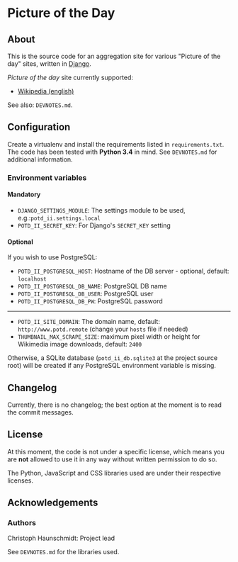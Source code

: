 Picture of the Day
==================

## About


This is the source code for an aggregation site for various "Picture of the day" sites, written in [Django](https://www.djangoproject.com/).

_Picture of the day_ site currently supported:

* [Wikipedia (english)](https://en.wikipedia.org/)

See also: `DEVNOTES.md`.

## Configuration

Create a virtualenv and install the requirements listed in `requirements.txt`. The code has been tested with **Python 3.4** in mind.
See `DEVNOTES.md` for additional information.


### Environment variables

#### Mandatory

* `DJANGO_SETTINGS_MODULE`: The settings module to be used, e.g.:`potd_ii.settings.local`
* `POTD_II_SECRET_KEY`: For Django's `SECRET_KEY` setting

#### Optional

If you wish to use PostgreSQL:

* `POTD_II_POSTGRESQL_HOST`: Hostname of the DB server - optional, default: `localhost`
* `POTD_II_POSTGRESQL_DB_NAME`: PostgreSQL DB name
* `POTD_II_POSTGRESQL_DB_USER`: PostgreSQL user
* `POTD_II_POSTGRESQL_DB_PW`: PostgreSQL password

---

* `POTD_II_SITE_DOMAIN`: The domain name, default: `http://www.potd.remote` (change your `hosts` file if needed)
* `THUMBNAIL_MAX_SCRAPE_SIZE`: maximum pixel width or height for Wikimedia image downloads, default: `2400`

Otherwise, a SQLite database (`potd_ii_db.sqlite3` at the project source root) will be created if any PostgreSQL environment variable is missing.

## Changelog

Currently, there is no changelog; the best option at the moment is to read the commit messages.

## License

At this moment, the code is not under a specific license, which means you are **not** allowed to use it
in any way without written permission to do so.

The Python, JavaScript and CSS libraries used are under their respective licenses.

## Acknowledgements

### Authors

Christoph Haunschmidt: Project lead

See `DEVNOTES.md` for the libraries used.
